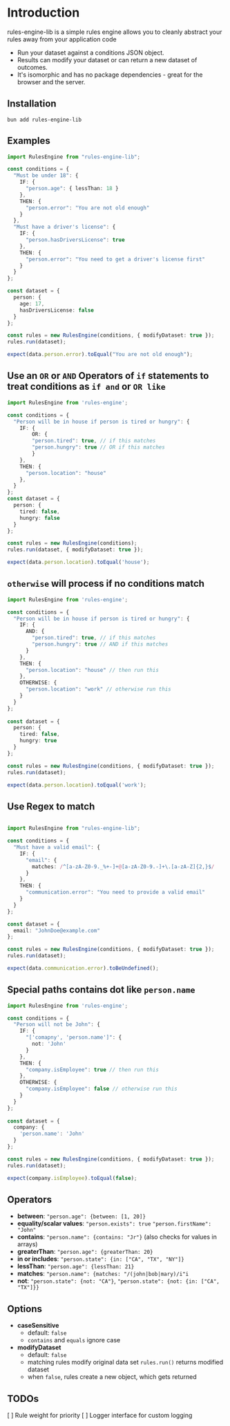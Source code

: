 # Introduction

rules-engine-lib is a simple rules engine allows you to cleanly abstract your rules away from your application code

- Run your dataset against a conditions JSON object.
- Results can modify your dataset or can return a new dataset of outcomes.
- It's isomorphic and has no package dependencies - great for the browser and the server.

## Installation

`bun add rules-engine-lib`

## Examples

```typescript
import RulesEngine from "rules-engine-lib";

const conditions = {
  "Must be under 18": {
    IF: {
      "person.age": { lessThan: 18 }
    },
    THEN: {
      "person.error": "You are not old enough"
    }
  },
  "Must have a driver's license": {
    IF: {
      "person.hasDriversLicense": true
    },
    THEN: {
      "person.error": "You need to get a driver's license first"
    }
  }
};

const dataset = {
  person: {
    age: 17,
    hasDriversLicense: false
  }
};

const rules = new RulesEngine(conditions, { modifyDataset: true });
rules.run(dataset);

expect(data.person.error).toEqual("You are not old enough");
```

## Use an `OR` or `AND` Operators of `if` statements to treat conditions as `if and` or `OR like`

```typescript
import RulesEngine from 'rules-engine';

const conditions = {
  "Person will be in house if person is tired or hungry": {
    IF: {
        OR: {
        "person.tired": true, // if this matches
        "person.hungry": true // OR if this matches
        }
    },
    THEN: {
      "person.location": "house"
    },
  }
};
const dataset = {
  person: {
    tired: false,
    hungry: false
  }
};

const rules = new RulesEngine(conditions);
rules.run(dataset, { modifyDataset: true });

expect(data.person.location).toEqual('house');

```

## `otherwise` will process if no conditions match

```typescript
import RulesEngine from 'rules-engine';

const conditions = {
  "Person will be in house if person is tired or hungry": {
    IF: {
      AND: {
        "person.tired": true, // if this matches
        "person.hungry": true // AND if this matches
      }
    },
    THEN: {
      "person.location": "house" // then run this
    },
    OTHERWISE: {
      "person.location": "work" // otherwise run this
    }
  }
};
    
const dataset = {
  person: {
    tired: false,
    hungry: true
  }
};

const rules = new RulesEngine(conditions, { modifyDataset: true });
rules.run(dataset);

expect(data.person.location).toEqual('work');

```

## Use Regex to match

```typescript

import RulesEngine from "rules-engine-lib";

const conditions = {
  "Must have a valid email": {
    IF: {
      "email": {
        matches: /^[a-zA-Z0-9._%+-]+@[a-zA-Z0-9.-]+\.[a-zA-Z]{2,}$/
      }
    },
    THEN: {
      "communication.error": "You need to provide a valid email"
    }
  }
};

const dataset = {
  email: "JohnDoe@example.com"
};

const rules = new RulesEngine(conditions, { modifyDataset: true });
rules.run(dataset);

expect(data.communication.error).toBeUndefined();

```

## Special paths contains dot like `person.name`

```typescript
import RulesEngine from 'rules-engine';

const conditions = {
  "Person will not be John": {
    IF: {
      "['comapny', 'person.name']": {
        not: 'John'
      }
    },
    THEN: {
      "company.isEmployee": true // then run this
    },
    OTHERWISE: {
      "company.isEmployee": false // otherwise run this
    }
  }
};
    
const dataset = {
  company: {
    'person.name': 'John'
  }
};

const rules = new RulesEngine(conditions, { modifyDataset: true });
rules.run(dataset);

expect(company.isEmployee).toEqual(false);

```

## Operators

- **between**: `"person.age": {between: [1, 20]}`
- **equality/scalar values**: `"person.exists": true` `"person.firstName": "John"`
- **contains**: ``"person.name": {contains: "Jr"}`` (also checks for values in arrays)
- **greaterThan**: `"person.age": {greaterThan: 20}`
- **in or includes**: `"person.state": {in: ["CA", "TX", "NY"]}`
- **lessThan**: `"person.age": {lessThan: 21}`
- **matches**: `"person.name": {matches: "/(john|bob|mary)/i"i`
- **not**: `"person.state": {not: "CA"}`, `"person.state": {not: {in: ["CA", "TX"]}}`

## Options

- **caseSensitive**
  - default: `false`
  - `contains` and `equals` ignore case
- **modifyDataset**
  - default: `false`
  - matching rules modify original data set `rules.run()` returns modified dataset
  - when `false`, rules create a new object, which gets returned

## TODOs

[ ] Rule weight for priority
[ ] Logger interface for custom logging
